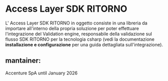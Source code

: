 # **Access Layer** SDK RITORNO
L' Access Layer SDK RITORNO in oggetto consiste in una libreria da importare all'interno della propria soluzione per poter effettuare l'integrazione del Validation engine, responsabile della validazione sul flusso SDK RITORNO per la tecnologia csharp  (vedi la documentazione **installazione e configurazione** per una guida dettagliata sull'integrazione).

## mantainer:
 Accenture SpA until January 2026
